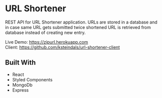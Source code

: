 # URL Shortener

REST API for URL Shortener application.
URLs are stored in a database and in case same URL gets submitted twice shortened URL is retrieved from database instead of creating new entry.

Live Demo: https://zipurl.herokuapp.com  
Client: https://github.com/ksteindals/url-shortener-client

## Built With
* React
* Styled Components
* MongoDb
* Express